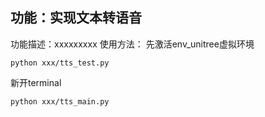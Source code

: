 
## 功能：实现文本转语音
功能描述：xxxxxxxxx
使用方法：
先激活env_unitree虚拟环境
```
python xxx/tts_test.py
```
新开terminal
```
python xxx/tts_main.py
```